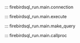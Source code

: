 ::: firebirdsql_run.main.connection

::: firebirdsql_run.main.execute

::: firebirdsql_run.main.make_query

::: firebirdsql_run.main.callproc
